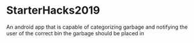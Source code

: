 # StarterHacks2019
An android app that is capable of categorizing garbage and notifying the user of the correct bin the garbage should be placed in